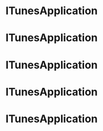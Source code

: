 # ITunesApplication
# ITunesApplication
# ITunesApplication
# ITunesApplication
# ITunesApplication
